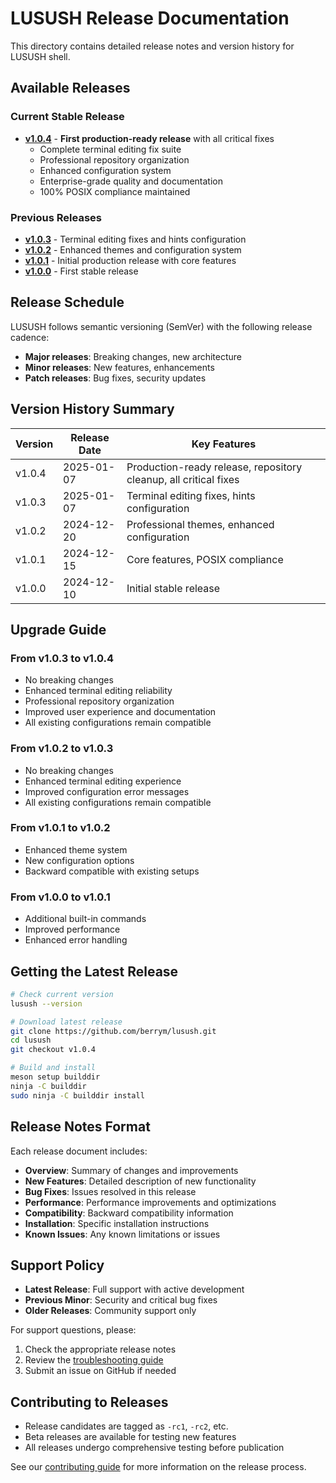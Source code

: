 # LUSUSH Release Documentation

This directory contains detailed release notes and version history for LUSUSH shell.

## Available Releases

### Current Stable Release
- **[v1.0.4](v1.0.4.md)** - **First production-ready release** with all critical fixes
  - Complete terminal editing fix suite
  - Professional repository organization
  - Enhanced configuration system
  - Enterprise-grade quality and documentation
  - 100% POSIX compliance maintained

### Previous Releases
- **[v1.0.3](v1.0.3.md)** - Terminal editing fixes and hints configuration
- **[v1.0.2](v1.0.2.md)** - Enhanced themes and configuration system
- **[v1.0.1](v1.0.1.md)** - Initial production release with core features
- **[v1.0.0](v1.0.0.md)** - First stable release

## Release Schedule

LUSUSH follows semantic versioning (SemVer) with the following release cadence:

- **Major releases**: Breaking changes, new architecture
- **Minor releases**: New features, enhancements
- **Patch releases**: Bug fixes, security updates

## Version History Summary

| Version | Release Date | Key Features |
|---------|--------------|--------------|
| v1.0.4  | 2025-01-07   | Production-ready release, repository cleanup, all critical fixes |
| v1.0.3  | 2025-01-07   | Terminal editing fixes, hints configuration |
| v1.0.2  | 2024-12-20   | Professional themes, enhanced configuration |
| v1.0.1  | 2024-12-15   | Core features, POSIX compliance |
| v1.0.0  | 2024-12-10   | Initial stable release |

## Upgrade Guide

### From v1.0.3 to v1.0.4
- No breaking changes
- Enhanced terminal editing reliability
- Professional repository organization
- Improved user experience and documentation
- All existing configurations remain compatible

### From v1.0.2 to v1.0.3
- No breaking changes
- Enhanced terminal editing experience
- Improved configuration error messages
- All existing configurations remain compatible

### From v1.0.1 to v1.0.2
- Enhanced theme system
- New configuration options
- Backward compatible with existing setups

### From v1.0.0 to v1.0.1
- Additional built-in commands
- Improved performance
- Enhanced error handling

## Getting the Latest Release

```bash
# Check current version
lusush --version

# Download latest release
git clone https://github.com/berrym/lusush.git
cd lusush
git checkout v1.0.4

# Build and install
meson setup builddir
ninja -C builddir
sudo ninja -C builddir install
```

## Release Notes Format

Each release document includes:

- **Overview**: Summary of changes and improvements
- **New Features**: Detailed description of new functionality
- **Bug Fixes**: Issues resolved in this release
- **Performance**: Performance improvements and optimizations
- **Compatibility**: Backward compatibility information
- **Installation**: Specific installation instructions
- **Known Issues**: Any known limitations or issues

## Support Policy

- **Latest Release**: Full support with active development
- **Previous Minor**: Security and critical bug fixes
- **Older Releases**: Community support only

For support questions, please:
1. Check the appropriate release notes
2. Review the [troubleshooting guide](../production/TROUBLESHOOTING.md)
3. Submit an issue on GitHub if needed

## Contributing to Releases

- Release candidates are tagged as `-rc1`, `-rc2`, etc.
- Beta releases are available for testing new features
- All releases undergo comprehensive testing before publication

See our [contributing guide](../developer/CONTRIBUTING.md) for more information on the release process.
